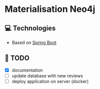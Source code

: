 # Materialisation Neo4j

## 💻 Technologies
  - Based on [Spring Boot](https://github.com/spring-projects/spring-boot)

## 📝 TODO
- [x] documentation
- [ ] update database with new reviews
- [ ] deploy application on server (docker)